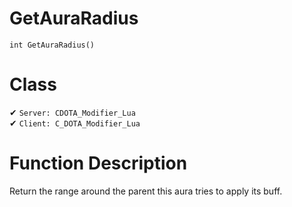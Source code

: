 # GetAuraRadius
```
int GetAuraRadius()
```
# Class
✔ `Server: CDOTA_Modifier_Lua`  
✔ `Client: C_DOTA_Modifier_Lua`  

# Function Description
Return the range around the parent this aura tries to apply its buff.
